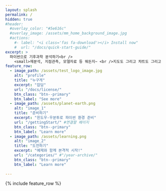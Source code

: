 ```yaml
---
layout: splash
permalink: /
hidden: true
#header:
  #overlay_color: "#5e616c"
  #overlay_image: /assets/mm_home_background_image.jpg
  #actions:
    #- label: "<i class='fas fa-download'></i> Install now"
    #  url: "/docs/quick-start-guide/"
excerpt: >
  파이썬으로 기후과학 분석하기<br />
    <small>재분석, 지점관측, 모델자료 등 뭐든지~ <br />지도도 그리고 챠트도 그리고 머든 다 해봄니다</small>
feature_row:
  - image_path: /assets/test_logo_image.jpg
    alt: "profile"
    title: "누구게"
    excerpt: "잡담"
    url: "/docs/license/"
    btn_class: "btn--primary"
    btn_label: "See more"  
  - image_path: /assets/planet-earth.png
    alt: "image_1"
    title: "준비하기"
    excerpt: "윈도우-우분투로 파이썬 환경 준비"
    url: "/gettingStart/" #연결할 페이지
    btn_class: "btn--primary"
    btn_label: "Learn more"
  - image_path: /assets/learning.png
    alt: "image_2"
    title: "도전하기"
    excerpt: "예제와 함께 본격적 시작!"
    url: "/categories/" #"/year-archive/"
    btn_class: "btn--primary"
    btn_label: "Learn more"
    
---
```


{% include feature_row %}
